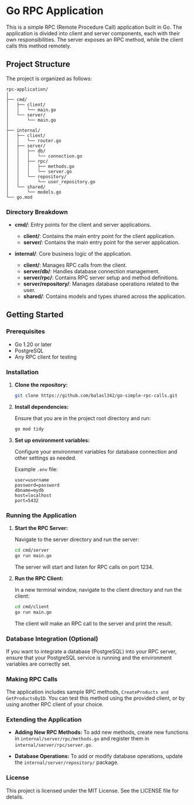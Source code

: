 # Go RPC Application

This is a simple RPC (Remote Procedure Call) application built in Go. The application is divided into client and server components, each with their own responsibilities. The server exposes an RPC method, while the client calls this method remotely.

## Project Structure

The project is organized as follows:

```
rpc-application/
│
├── cmd/
│   ├── client/
│   │   └── main.go
│   └── server/
│       └── main.go
│
├── internal/
│   ├── client/
│   │   └── router.go
│   ├── server/
│   │   ├── db/
│   │   │   └── connection.go
│   │   ├── rpc/
│   │   │   ├── methods.go
│   │   │   └── server.go
│   │   └── repository/
│   │       └── user_repository.go
│   └── shared/
│       └── models.go
└── go.mod
```

### Directory Breakdown

- **cmd/**: Entry points for the client and server applications.
  - **client/**: Contains the main entry point for the client application.
  - **server/**: Contains the main entry point for the server application.

- **internal/**: Core business logic of the application.
  - **client/**: Manages RPC calls from the client.
  - **server/db/**: Handles database connection management.
  - **server/rpc/**: Contains RPC server setup and method definitions.
  - **server/repository/**: Manages database operations related to the user.
  - **shared/**: Contains models and types shared across the application.

## Getting Started

### Prerequisites

- Go 1.20 or later
- PostgreSQL
- Any RPC client for testing

### Installation

1. **Clone the repository:**

   ```bash
   git clone https://github.com/balasl342/go-simple-rpc-calls.git
   ```

2. **Install dependencies:**

   Ensure that you are in the project root directory and run:

   ```bash
   go mod tidy
   ```

3. **Set up environment variables:**

   Configure your environment variables for database connection and other settings as needed.

   Example ```.env``` file:

   ```
   user=username
   password=password
   dbname=mydb
   host=localhost
   port=5432
   ```

### Running the Application

1. **Start the RPC Server:**

   Navigate to the server directory and run the server:

   ```bash
   cd cmd/server
   go run main.go
   ```

   The server will start and listen for RPC calls on port 1234.

2. **Run the RPC Client:**

   In a new terminal window, navigate to the client directory and run the client:

   ```bash
   cd cmd/client
   go run main.go
   ```

   The client will make an RPC call to the server and print the result.

### Database Integration (Optional)

If you want to integrate a database (PostgreSQL) into your RPC server, ensure that your PostgreSQL service is running and the environment variables are correctly set.

### Making RPC Calls

The application includes sample RPC methods, ```CreateProducts and GetProductsByID```. You can test this method using the provided client, or by using another RPC client of your choice.

### Extending the Application

- **Adding New RPC Methods:** To add new methods, create new functions in ```internal/server/rpc/methods.go``` and register them in ```internal/server/rpc/server.go```.
  
- **Database Operations:** To add or modify database operations, update the ```internal/server/repository/``` package.

### License

This project is licensed under the MIT License. See the LICENSE file for details.

